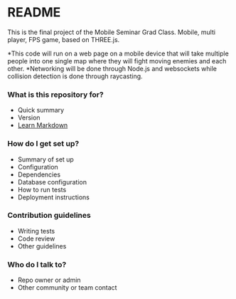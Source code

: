 # README #

This is the final project of  the Mobile Seminar Grad Class.
Mobile, multi player, FPS game, based on THREE.js.  

*This code will run on a web page on a mobile device that will take multiple people into one single map where they will fight moving enemies and each other. 
*Networking will be done through Node.js and websockets while collision detection is done through raycasting.

### What is this repository for? ###

* Quick summary
* Version
* [Learn Markdown](https://bitbucket.org/tutorials/markdowndemo)

### How do I get set up? ###

* Summary of set up
* Configuration
* Dependencies
* Database configuration
* How to run tests
* Deployment instructions

### Contribution guidelines ###

* Writing tests
* Code review
* Other guidelines

### Who do I talk to? ###

* Repo owner or admin
* Other community or team contact